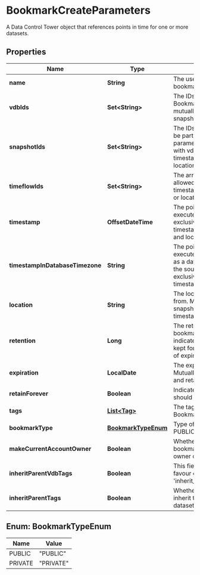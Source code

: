 

# BookmarkCreateParameters

A Data Control Tower object that references points in time for one or more datasets.

## Properties

| Name | Type | Description | Notes |
|------------ | ------------- | ------------- | -------------|
|**name** | **String** | The user-defined name of this bookmark. |  |
|**vdbIds** | **Set&lt;String&gt;** | The IDs of the VDBs to create the Bookmark on. This parameter is mutually exclusive with snapshot_ids and timeflow_ids. |  [optional] |
|**snapshotIds** | **Set&lt;String&gt;** | The IDs of the snapshots that will be part of the Bookmark. This parameter is mutually exclusive with vdb_ids, timestamp, timestamp_in_database_timezone, location and timeflow_ids.  |  [optional] |
|**timeflowIds** | **Set&lt;String&gt;** | The array of timeflow Id. Only allowed to set when timestamp, timestamp_in_database_timezone or location is provided. |  [optional] |
|**timestamp** | **OffsetDateTime** | The point in time from which to execute the operation. Mutually exclusive with snapshot_ids, timestamp_in_database_timezone and location. |  [optional] |
|**timestampInDatabaseTimezone** | **String** | The point in time from which to execute the operation, expressed as a date-time in the timezone of the source database. Mutually exclusive with snapshot_ids, timestamp and location. |  [optional] |
|**location** | **String** | The location to create bookmark from. Mutually exclusive with snapshot_ids, timestamp, and timestamp_in_database_timezone. |  [optional] |
|**retention** | **Long** | The retention policy for this bookmark, in days. A value of -1 indicates the bookmark should be kept forever. Deprecated in favor of expiration and retain_forever. |  [optional] |
|**expiration** | **LocalDate** | The expiration for this bookmark. Mutually exclusive with retention and retain_forever. |  [optional] |
|**retainForever** | **Boolean** | Indicates that the bookmark should be retained forever. |  [optional] |
|**tags** | [**List&lt;Tag&gt;**](Tag.md) | The tags to be created for this Bookmark. |  [optional] |
|**bookmarkType** | [**BookmarkTypeEnum**](#BookmarkTypeEnum) | Type of the bookmark, either PUBLIC or PRIVATE. |  [optional] |
|**makeCurrentAccountOwner** | **Boolean** | Whether the account creating this bookmark must be configured as owner of the bookmark. |  [optional] |
|**inheritParentVdbTags** | **Boolean** | This field has been deprecated in favour of new field &#39;inherit_parent_tags&#39;. |  [optional] |
|**inheritParentTags** | **Boolean** | Whether this bookmark should inherit tags from the parent dataset. |  [optional] |



## Enum: BookmarkTypeEnum

| Name | Value |
|---- | -----|
| PUBLIC | &quot;PUBLIC&quot; |
| PRIVATE | &quot;PRIVATE&quot; |



